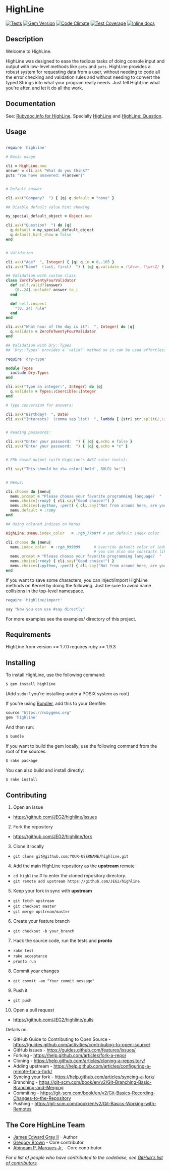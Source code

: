 HighLine
========

[![Tests](https://github.com/JEG2/highline/actions/workflows/ci.yml/badge.svg)](https://github.com/JEG2/highline/actions/workflows/ci.yml)
[![Gem Version](https://badge.fury.io/rb/highline.svg)](https://badge.fury.io/rb/highline)
[![Code Climate](https://codeclimate.com/github/JEG2/highline/badges/gpa.svg)](https://codeclimate.com/github/JEG2/highline)
[![Test Coverage](https://codeclimate.com/github/JEG2/highline/badges/coverage.svg)](https://codeclimate.com/github/JEG2/highline/coverage)
[![Inline docs](http://inch-ci.org/github/JEG2/highline.svg?branch=master)](http://inch-ci.org/github/JEG2/highline)

Description
-----------

Welcome to HighLine.

HighLine was designed to ease the tedious tasks of doing console input and
output with low-level methods like ```gets``` and ```puts```. HighLine provides a
robust system for requesting data from a user, without needing to code all the
error checking and validation rules and without needing to convert the typed
Strings into what your program really needs.  Just tell HighLine what you're
after, and let it do all the work.

Documentation
-------------

See: [Rubydoc.info for HighLine](http://www.rubydoc.info/github/JEG2/highline/master).
Specially [HighLine](http://www.rubydoc.info/github/JEG2/highline/master/HighLine) and [HighLine::Question](http://www.rubydoc.info/github/JEG2/highline/master/HighLine/Question).

Usage
-----

```ruby

require 'highline'

# Basic usage

cli = HighLine.new
answer = cli.ask "What do you think?"
puts "You have answered: #{answer}"


# Default answer

cli.ask("Company?  ") { |q| q.default = "none" }

## Disable default value hint showing

my_special_default_object = Object.new

cli.ask("Question?  ") do |q|
  q.default = my_special_default_object
  q.default_hint_show = false
end


# Validation

cli.ask("Age?  ", Integer) { |q| q.in = 0..105 }
cli.ask("Name?  (last, first)  ") { |q| q.validate = /\A\w+, ?\w+\Z/ }

## Validation with custom class
class ZeroToTwentyFourValidator
  def self.valid?(answer)
    (0..24).include? answer.to_i
  end

  def self.inspect
    "(0..24) rule"
  end
end

cli.ask("What hour of the day is it?:  ", Integer) do |q|
  q.validate = ZeroToTwentyFourValidator
end

## Validation with Dry::Types
## `Dry::Types` provides a `valid?` method so it can be used effortlessly

require 'dry-type'

module Types
  include Dry.Types
end

cli.ask("Type an integer:", Integer) do |q|
  q.validate = Types::Coercible::Integer
end

# Type conversion for answers:

cli.ask("Birthday?  ", Date)
cli.ask("Interests?  (comma sep list)  ", lambda { |str| str.split(/,\s*/) })


# Reading passwords:

cli.ask("Enter your password:  ") { |q| q.echo = false }
cli.ask("Enter your password:  ") { |q| q.echo = "x" }


# ERb based output (with HighLine's ANSI color tools):

cli.say("This should be <%= color('bold', BOLD) %>!")


# Menus:

cli.choose do |menu|
  menu.prompt = "Please choose your favorite programming language?  "
  menu.choice(:ruby) { cli.say("Good choice!") }
  menu.choices(:python, :perl) { cli.say("Not from around here, are you?") }
  menu.default = :ruby
end

## Using colored indices on Menus

HighLine::Menu.index_color   = :rgb_77bbff # set default index color

cli.choose do |menu|
  menu.index_color  = :rgb_999999      # override default color of index
                                       # you can also use constants like :blue
  menu.prompt = "Please choose your favorite programming language?  "
  menu.choice(:ruby) { cli.say("Good choice!") }
  menu.choices(:python, :perl) { cli.say("Not from around here, are you?") }
end
```

If you want to save some characters, you can inject/import HighLine methods on Kernel by doing the following. Just be sure to avoid name collisions in the top-level namespace.


```ruby
require 'highline/import'

say "Now you can use #say directly"
```

For more examples see the examples/ directory of this project.

Requirements
------------

HighLine from version >= 1.7.0 requires ruby >= 1.9.3

Installing
----------

To install HighLine, use the following command:

```sh
$ gem install highline
```

(Add `sudo` if you're installing under a POSIX system as root)

If you're using [Bundler](http://bundler.io/), add this to your Gemfile:

```ruby
source "https://rubygems.org"
gem 'highline'
```

And then run:

```sh
$ bundle
```

If you want to build the gem locally, use the following command from the root of the sources:

```sh
$ rake package
```

You can also build and install directly:

```sh
$ rake install
```

Contributing
------------

1. Open an issue
  - https://github.com/JEG2/highline/issues

2. Fork the repository
  - https://github.com/JEG2/highline/fork

3. Clone it locally
  - ```git clone git@github.com:YOUR-USERNAME/highline.git```

4. Add the main HighLine repository as the __upstream__ remote
  - ```cd highline``` # to enter the cloned repository directory.
  - ```git remote add upstream https://github.com/JEG2/highline```

5. Keep your fork in sync with __upstream__
  - ```git fetch upstream```
  - ```git checkout master```
  - ```git merge upstream/master```

6. Create your feature branch
  - ```git checkout -b your_branch```

7. Hack the source code, run the tests and __pronto__
  - ```rake test```
  - ```rake acceptance```
  - ```pronto run```

8. Commit your changes
  - ```git commit -am "Your commit message"```

9. Push it
  - ```git push```

10. Open a pull request
  - https://github.com/JEG2/highline/pulls

Details on:

* GitHub Guide to Contributing to Open Source - https://guides.github.com/activities/contributing-to-open-source/
* GitHub issues - https://guides.github.com/features/issues/
* Forking - https://help.github.com/articles/fork-a-repo/
* Cloning - https://help.github.com/articles/cloning-a-repository/
* Adding upstream - https://help.github.com/articles/configuring-a-remote-for-a-fork/
* Syncing your fork - https://help.github.com/articles/syncing-a-fork/
* Branching - https://git-scm.com/book/en/v2/Git-Branching-Basic-Branching-and-Merging
* Commiting - https://git-scm.com/book/en/v2/Git-Basics-Recording-Changes-to-the-Repository
* Pushing - https://git-scm.com/book/en/v2/Git-Basics-Working-with-Remotes

The Core HighLine Team
----------------------

* [James Edward Gray II](https://github.com/JEG2) - Author
* [Gregory Brown](https://github.com/practicingruby) - Core contributor
* [Abinoam P. Marques Jr.](https://github.com/abinoam) - Core contributor

_For a list of people who have contributed to the codebase, see [GitHub's list of contributors](https://github.com/JEG2/highline/contributors)._
